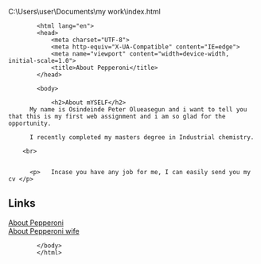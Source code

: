 
C:\Users\user\Documents\my work\index.html

<!DOCTYPE html>
            <html lang="en">
            <head>
                <meta charset="UTF-8">
                <meta http-equiv="X-UA-Compatible" content="IE=edge">
                <meta name="viewport" content="width=device-width, initial-scale=1.0">
                <title>About Pepperoni</title>
            </head>
           
            <body>
                
                <h2>About mYSELF</h2>
          My name is Osindeinde Peter Olueasegun and i want to tell you that this is my first web assignment and i am so glad for the opportunity.

          I recently completed my masters degree in Industrial chemistry.

        <br>
        

          <p>   Incase you have any job for me, I can easily send you my cv </p>

          
<nav>
<h1>
    Links
</h1>

<a href="About Pepperoni.html">
    About Pepperoni
</a> 

<br>

<a href="About Pepperoni wife.html">
    About Pepperoni wife
</a>

</nav>
        
          
        
            </body>
            </html>
